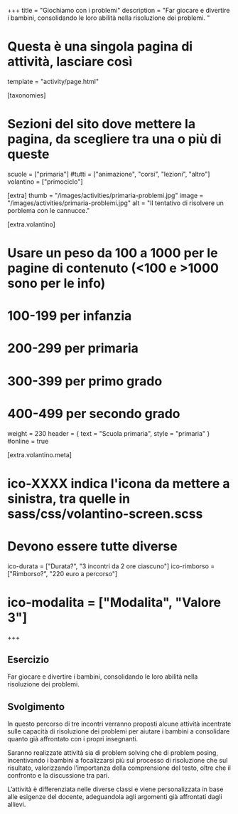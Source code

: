 +++
title = "Giochiamo con i problemi"
description = "Far giocare e divertire i bambini, consolidando le loro abilità nella risoluzione dei problemi. "

# Questa è una singola pagina di attività, lasciare così
template = "activity/page.html"

[taxonomies]
# Sezioni del sito dove mettere la pagina, da scegliere tra una o più di queste
scuole = ["primaria"]
#tutti = ["animazione", "corsi", "lezioni", "altro"]
volantino = ["primociclo"]

[extra]
thumb = "/images/activities/primaria-problemi.jpg"
image = "/images/activities/primaria-problemi.jpg"
alt = "Il tentativo di risolvere un porblema con le cannucce."

[extra.volantino]
# Usare un peso da 100 a 1000 per le pagine di contenuto (<100 e >1000 sono per le info)
# 100-199 per infanzia
# 200-299 per primaria
# 300-399 per primo grado
# 400-499 per secondo grado
weight = 230
header = { text = "Scuola primaria", style = "primaria" }
#online = true

[extra.volantino.meta]
# ico-XXXX indica l'icona da mettere a sinistra, tra quelle in sass/css/volantino-screen.scss
# Devono essere tutte diverse 
ico-durata = ["Durata?", "3 incontri da 2 ore ciascuno"]
ico-rimborso = ["Rimborso?", "220 euro a percorso"]
# ico-modalita = ["Modalita", "Valore 3"]
+++

<h2 class="ico ico-primaria-esercizio">Esercizio</h2>

Far giocare e divertire i bambini, consolidando le loro abilità nella risoluzione dei problemi.  

<h2 class="ico ico-primaria-svolgimento">Svolgimento</h2>

In questo percorso di tre incontri verranno proposti alcune attività incentrate sulle capacità di risoluzione dei problemi per aiutare i bambini a consolidare quanto già affrontato con i propri insegnanti. 

Saranno realizzate attività sia di problem solving che di problem posing, incentivando i bambini a focalizzarsi più sul processo di risoluzione che sul risultato, valorizzando l’importanza della comprensione del testo, oltre che il confronto e la discussione tra pari. 

L’attività è differenziata nelle diverse classi e viene personalizzata in base alle esigenze del docente, adeguandola agli argomenti già affrontati dagli allievi. 

